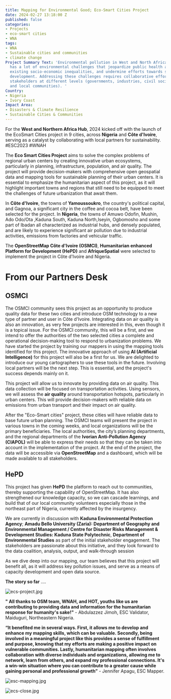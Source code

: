 ```yaml
---
title: Mapping for Environmental Good; Eco-Smart Cities Project
date: 2024-02-27 13:18:00 Z
published: false
categories:
- Projects
- eco-smart cities
- WNA
tags:
- WNA
- Sustainable cities and communities
- climate change
Project Summary Text: 'Environmental pollution in West and North African countries
  has a lot of environmental challenges that jeopardize public health and exacerbate
  existing socio-economic inequalities, and undermine efforts towards sustainable
  development. Addressing these challenges requires collaborative efforts from different
  stakeholders at different levels (governments, industries, civil society organizations,
  and local communities). '
Country:
- Nigeria
- Ivory Coast
Impact Area:
- Disasters & Climate Resilience
- Sustainable Cities & Communities
---
```


For the **West and Northern Africa Hub**, 2024 kicked off with the launch of the EcoSmart Cities project in 9 cities, across **Nigeria** and **Côte d'Ivoire**, serving as a catalyst by collaborating with local partners for sustainability.
\#ESC2023 #WNAH

The **Eco Smart Cities Project** aims to solve the complex problems of regional urban centers by creating innovative urban ecosystems, particularly in planning, infrastructure, population, and air quality. The project will provide decision-makers with comprehensive open geospatial data and mapping tools for sustainable planning of their urban centers. It is essential to emphasize the humanitarian aspect of this project, as it will highlight important towns and regions that still need to be equipped to meet the challenges of future urbanization that await them.

In **Côte d'Ivoire**, the towns of **Yamoussoukro**, the country's political capital, and Gagnoa, a significant city in the coffee and cocoa belt, have been selected for the project.
In **Nigeria**, the towns of Amuwo Odofin, Mushin, Ado Odo/Ota ,Kaduna South, Kaduna North,Iseyin, Ogbomosho  and some part of Ibadan all characterized as industrial hubs, and densely populated, and are likely to experience significant air pollution due to industrial activities, emissions from factories and vehicular traffic.

The **OpenStreetMap Côte d'Ivoire (OSMCI)**, **Humanitarian enhanced Platform for Development (HePD)** and **AfriqueSpatial**  were selected to implement the project in Côte d'Ivoire and Nigeria.

# **From our Partners Desk**

## **OSMCI**

The OSMCI community sees this project as an opportunity to produce quality data for these two cities and introduce OSM technology to a new type of partner and user in Côte d'Ivoire. Integrating data on air quality is also an innovation, as very few projects are interested in this, even though it is a topical issue. For the OSMCI community, this will be a first, and we intend to offer the authorities of the two selected cities a complete and operational decision-making tool to respond to urbanization problems.
We have started the project by training our mappers in using the mapping tools identified for this project. The innovative approach of using **AI (Artificial Intelligence)** for this project will also be a first for us. We are delighted to introduce our young cartographers to use these tools in the future. Involving local partners will be the next step. This is essential, and the project's success depends mainly on it.

This project will allow us to innovate by providing data on air quality. This data collection will be focused on transportation activities. Using sensors, we will assess the **air quality** around transportation hotspots, particularly in urban centers. This will provide decision-makers with reliable data on emissions from urban transport and their impact on air quality.

After the "Eco-Smart cities" project, these cities will have reliable data to base future urban planning.
The OSMCI teams will present the project in various towns in the coming weeks, and local organizations will be the primary beneficiaries. The local authorities, the city’s planning departments, and the regional departments of the **Ivorian Anti-Pollution Agency (CIAPOL)** will be able to express their needs so that they can be taken into account in the implementation of the project. At the end of the project, the data will be accessible via **OpenStreetMap** and a dashboard, which will be made available to all stakeholders.

## **HePD**

This project has given **HePD** the platform to reach out to communities, thereby supporting the capability of OpenStreetMap. It has also strengthened our knowledge capacity, so we can cascade learnings, and build that of our local community volunteers especially those in the northeast part of Nigeria, currently affected by the insurgency.

We are currently in discussion with **Kaduna Environmental Protection Agency**;  **Amadu Bello University  (Zaria):  Department of Geography and Environmental Management / Centre for Disaster Risks Management & Development Studies: Kaduna State Polytechnic**, **Department of Environmental Studies** as part of the initial stakeholder engagement. The stakeholders are passionate about this initiative, and they look forward to the data coalition, analysis, output, and walk-through session

As we dive deep into our mapping, our team believes that this project will benefit all, as it will address key pollution issues, and serve as a means of capacity development and open data source.

**The story so far** ....

![ecs-project.jpg](/uploads/ecs-project.jpg)

**" All thanks to OSM team, WNAH, and HOT, youths like us are contributing to providing data and information for the humanitarian response for humanity's sake!"** - Abdulazzez Jimoh, ESC Validator, Maiduguri, Northeastern Nigeria.

**“It benefited me in several ways. First, it allows me to develop and enhance my mapping skills, which can be valuable. Secondly, being involved in a meaningful project like this provides a sense of fulfillment and purpose, knowing that my efforts are making a positive impact on vulnerable communities. Lastly, humanitarian mapping often involves collaboration with diverse individuals and organizations, allowing me to network, learn from others, and expand my professional connections. It's a win-win situation where you can contribute to a greater cause while gaining personal and professional growth”** - Jennifer Apagu, ESC Mapper.


![esc-mapping.jpg](/uploads/esc-mapping.jpg)


![ecs-close.jpg](/uploads/ecs-close.jpg)